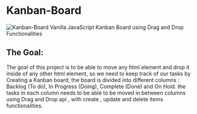 # Kanban-Board
![Kanban-Board](https://i.imgur.com/x3sM4IZ.png)
Vanilla JavaScript Kanban Board using  Drag and Drop Functionalities 

## The Goal: 
The goal of this project is to be able to move any html element and drop it inside of any other html element, so we need to keep track of our tasks by Creating a  Kanban board, the board is divided into different columns : Backlog (To do), In Progress (Doing), Complete (Done) and On Hold. the tasks in each column needs to be able to be moved in between columns  using  Drag and Drop api , with create , update and delete items functionalities.
